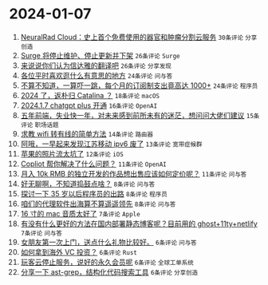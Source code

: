 # 2024-01-07

1. [NeuralRad Cloud：史上首个免费使用的器官和肿瘤分割云服务](https://www.v2ex.com/t/1006501) `30条评论` `分享创造`
1. [Surge 将停止维护、停止更新并下架](https://www.v2ex.com/t/1006529) `26条评论` `Surge`
1. [来说说你们认为信达雅的翻译吧](https://www.v2ex.com/t/1006550) `26条评论` `分享发现`
1. [各位平时喜欢逛什么有意思的地方](https://www.v2ex.com/t/1006532) `24条评论` `问与答`
1. [不算不知道，一算吓一跳，每个月的订阅制支出竟高达 1000+](https://www.v2ex.com/t/1006566) `24条评论` `程序员`
1. [2024 了，返朴归 Catalina ？](https://www.v2ex.com/t/1006528) `18条评论` `macOS`
1. [2024.1.7 chatgpt plus 开通](https://www.v2ex.com/t/1006514) `16条评论` `OpenAI`
1. [五年前端，失业快一年，对未来感到前所未有的迷茫，想问问大佬们建议](https://www.v2ex.com/t/1006524) `15条评论` `职场话题`
1. [求教 wifi 转有线的简单方法](https://www.v2ex.com/t/1006504) `14条评论` `路由器`
1. [阿哦，一早起来发现江苏移动 ipv6 废了](https://www.v2ex.com/t/1006505) `13条评论` `宽带症候群`
1. [苹果的照片流太坑了](https://www.v2ex.com/t/1006517) `12条评论` `iOS`
1. [Copliot 帮你解决了什么问题？](https://www.v2ex.com/t/1006531) `11条评论` `OpenAI`
1. [月入 10k RMB 的独立开发的作品想出售应该如何定价呢？](https://www.v2ex.com/t/1006509) `11条评论` `问与答`
1. [好无聊啊，不知道捣鼓点啥？](https://www.v2ex.com/t/1006559) `8条评论` `问与答`
1. [探讨一下 35 岁以后程序员的出路](https://www.v2ex.com/t/1006554) `8条评论` `程序员`
1. [咱们的代理软件出海算不算遥遥领先](https://www.v2ex.com/t/1006553) `8条评论` `问与答`
1. [16 寸的 mac 音质太好了](https://www.v2ex.com/t/1006560) `7条评论` `Apple`
1. [有没有什么更好的方法在国内部署静态博客呢？目前用的 ghost+11ty+netlify](https://www.v2ex.com/t/1006536) `7条评论` `问与答`
1. [女朋友第一次上门，送点什么礼物比较好。](https://www.v2ex.com/t/1006556) `6条评论` `问与答`
1. [如何拿到海外 VC 投资？](https://www.v2ex.com/t/1006533) `6条评论` `Rust`
1. [玩客云停止服务，说好的永久会员呢](https://www.v2ex.com/t/1006527) `6条评论` `全球工单系统`
1. [分享一下 ast-grep，结构化代码搜索工具](https://www.v2ex.com/t/1006506) `6条评论` `分享创造`
